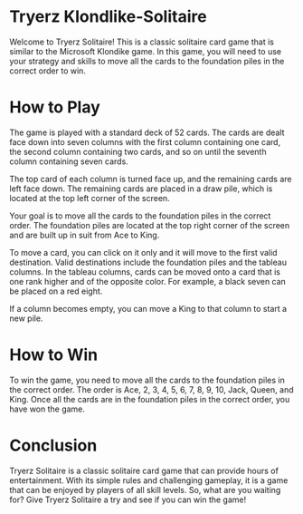 # Tryerz Klondlike-Solitaire
Welcome to Tryerz Solitaire! This is a classic solitaire card game that is similar to the Microsoft Klondike game. In this game, you will need to use your strategy and skills to move all the cards to the foundation piles in the correct order to win.

# How to Play
The game is played with a standard deck of 52 cards. The cards are dealt face down into seven columns with the first column containing one card, the second column containing two cards, and so on until the seventh column containing seven cards.

The top card of each column is turned face up, and the remaining cards are left face down. The remaining cards are placed in a draw pile, which is located at the top left corner of the screen.

Your goal is to move all the cards to the foundation piles in the correct order. The foundation piles are located at the top right corner of the screen and are built up in suit from Ace to King.

To move a card, you can click on it only and it will move to the first valid destination. Valid destinations include the foundation piles and the tableau columns. In the tableau columns, cards can be moved onto a card that is one rank higher and of the opposite color. For example, a black seven can be placed on a red eight.

If a column becomes empty, you can move a King to that column to start a new pile.

# How to Win
To win the game, you need to move all the cards to the foundation piles in the correct order. The order is Ace, 2, 3, 4, 5, 6, 7, 8, 9, 10, Jack, Queen, and King. Once all the cards are in the foundation piles in the correct order, you have won the game.

# Conclusion
Tryerz Solitaire is a classic solitaire card game that can provide hours of entertainment. With its simple rules and challenging gameplay, it is a game that can be enjoyed by players of all skill levels. So, what are you waiting for? Give Tryerz Solitaire a try and see if you can win the game!
